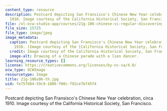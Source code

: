 ```yaml
---
content_type: resource
description: Postcard depicting San Fransisco's Chinese New Year celebration, circa
  1910. Image courtesy of the California Historical Society, San Francisco.
file: /ol-ocw-studio-app/courses/21g-106-chinese-vi-regular-discovering-chinese-cultures-and-societies-spring-2003/fe757d8459c91806f00cf92ce7bf45f4_21g-106s06-th.jpg
file_size: 15725
file_type: image/jpeg
image_metadata:
  caption: Postcard depicting San Fransisco's Chinese New Year celebration, circa
    1910. (Image courtesy of the [California Historical Society, San Francisco](http://sunsite.berkeley.edu/).)
  credit: Image courtesy of the California Historical Society, San Francisco.
  image-alt: Drawing of a Chinese parade with a lion dancer.
learning_resource_types: []
license: https://creativecommons.org/licenses/by-nc-sa/4.0/
ocw_type: OCWImage
resourcetype: Image
title: 21g-106s06-th.jpg
uid: fe757d84-59c9-1806-f00c-f92ce7bf45f4
---
```

Postcard depicting San Fransisco's Chinese New Year celebration, circa 1910. Image courtesy of the California Historical Society, San Francisco.